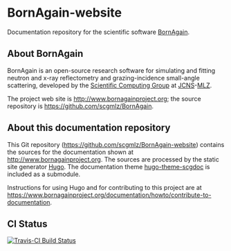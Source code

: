 # BornAgain-website

Documentation repository for the scientific software [BornAgain](http://www.bornagainproject.org).

## About BornAgain

BornAgain is an open-source research software for simulating and fitting
neutron and x-ray reflectometry and grazing-incidence small-angle scattering,
developed by the [Scientific Computing Group](http://apps.jcns.fz-juelich.de)
at [JCNS](http://fz-juelich.de/jcns)-[MLZ](http://www.mlz-garching.de/).

The project web site is http://www.bornagainproject.org;
the source repository is https://github.com/scgmlz/BornAgain.

## About this documentation repository

This Git repository (https://github.com/scgmlz/BornAgain-website) contains
the sources for the documentation shown at http://www.bornagainproject.org.
The sources are processed by the static site generator [Hugo](https://gohugo.io/).
The documentation theme [hugo-theme-scgdoc](https://github.com/scgmlz/hugo-theme-scgdoc)
is included as a submodule.

Instructions for using Hugo and for contributing to this project are at
https://www.bornagainproject.org/documentation/howto/contribute-to-documentation.

## CI Status

[![Travis-CI Build Status](https://travis-ci.org/scgmlz/BornAgain-website.svg?branch=master)](https://travis-ci.org/scgmlz/BornAgain-website)
